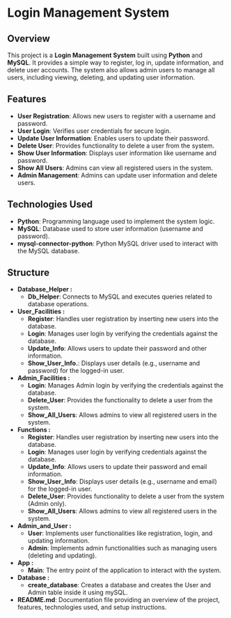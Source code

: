 # Login Management System

## Overview
This project is a **Login Management System** built using **Python** and **MySQL**. It provides a simple way to register, log in, update information, and delete user accounts. The system also allows admin users to manage all users, including viewing, deleting, and updating user information.

## Features
- **User Registration**: Allows new users to register with a username and password.
- **User Login**: Verifies user credentials for secure login.
- **Update User Information**: Enables users to update their password.
- **Delete User**: Provides functionality to delete a user from the system.
- **Show User Information**: Displays user information like username and password.
- **Show All Users**: Admins can view all registered users in the system.
- **Admin Management**: Admins can update user information and delete users.

## Technologies Used
- **Python**: Programming language used to implement the system logic.
- **MySQL**: Database used to store user information (username and password).
- **mysql-connector-python**: Python MySQL driver used to interact with the MySQL database.

## Structure
- **Database_Helper :**
  - **Db_Helper**: Connects to MySQL and executes queries related to database operations.
- **User_Facilities :**
  - **Register**: Handles user registration by inserting new users into the database.
  - **Login**: Manages user login by verifying the credentials against the database.
  - **Update_Info**: Allows users to update their password and other information.
  - **Show_User_Info.**: Displays user details (e.g., username and password) for the logged-in user.
- **Admin_Facilities :**
  - **Login**: Manages Admin login by verifying the credentials against the database.
  - **Delete_User**: Provides the functionality to delete a user from the system.
  - **Show_All_Users**: Allows admins to view all registered users in the system.
- **Functions :**
  - **Register**: Handles user registration by inserting new users into the database.
  - **Login**: Manages user login by verifying credentials against the database.
  - **Update_Info**: Allows users to update their password and email information.
  - **Show_User_Info**: Displays user details (e.g., username and email) for the logged-in user.
  - **Delete_User**: Provides functionality to delete a user from the system (Admin only).
  - **Show_All_Users**: Allows admins to view all registered users in the system.
- **Admin_and_User :**
  - **User**: Implements user functionalities like registration, login, and updating information.
  - **Admin**: Implements admin functionalities such as managing users (deleting and updating).
- **App :**
  - **Main**: The entry point of the application to interact with the system.
- **Database :**
  - **create_database**: Creates a database and creates the User and Admin table inside it using mySQL.
- **README.md**: Documentation file providing an overview of the project, features, technologies used, and setup instructions.
